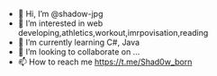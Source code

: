 - 👋 Hi, I’m @shadow-jpg
- 👀 I’m interested in web developing,athletics,workout,imrpovisation,reading
- 🌱 I’m currently learning C#, Java 
- 💞️ I’m looking to collaborate on ...
- 📫 How to reach me https://t.me/Shad0w_born

<!---
shadow-jpg/shadow-jpg is a ✨ special ✨ repository because its `README.md` (this file) appears on your GitHub profile.
You can click the Preview link to take a look at your changes.
--->
